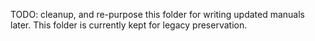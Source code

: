 TODO: cleanup, and re-purpose this folder for writing updated manuals later.
This folder is currently kept for legacy preservation.
